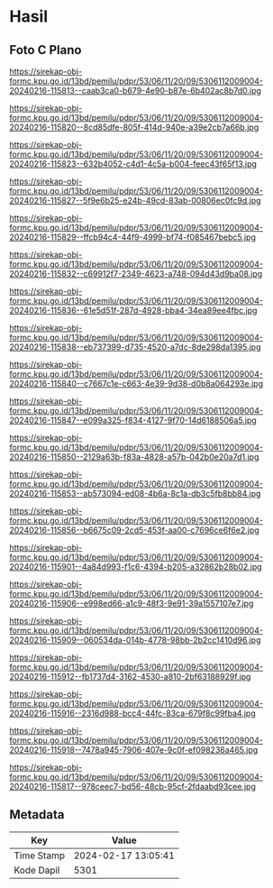 # Hasil

## Foto C Plano

https://sirekap-obj-formc.kpu.go.id/13bd/pemilu/pdpr/53/06/11/20/09/5306112009004-20240216-115813--caab3ca0-b679-4e90-b87e-6b402ac8b7d0.jpg

https://sirekap-obj-formc.kpu.go.id/13bd/pemilu/pdpr/53/06/11/20/09/5306112009004-20240216-115820--8cd85dfe-805f-414d-940e-a39e2cb7a66b.jpg

https://sirekap-obj-formc.kpu.go.id/13bd/pemilu/pdpr/53/06/11/20/09/5306112009004-20240216-115823--632b4052-c4d1-4c5a-b004-feec43f65f13.jpg

https://sirekap-obj-formc.kpu.go.id/13bd/pemilu/pdpr/53/06/11/20/09/5306112009004-20240216-115827--5f9e6b25-e24b-49cd-83ab-00806ec0fc9d.jpg

https://sirekap-obj-formc.kpu.go.id/13bd/pemilu/pdpr/53/06/11/20/09/5306112009004-20240216-115829--ffcb94c4-44f9-4999-bf74-f085467bebc5.jpg

https://sirekap-obj-formc.kpu.go.id/13bd/pemilu/pdpr/53/06/11/20/09/5306112009004-20240216-115832--c69912f7-2349-4623-a748-094d43d9ba08.jpg

https://sirekap-obj-formc.kpu.go.id/13bd/pemilu/pdpr/53/06/11/20/09/5306112009004-20240216-115836--61e5d51f-287d-4928-bba4-34ea89ee4fbc.jpg

https://sirekap-obj-formc.kpu.go.id/13bd/pemilu/pdpr/53/06/11/20/09/5306112009004-20240216-115838--eb737399-d735-4520-a7dc-8de298da1395.jpg

https://sirekap-obj-formc.kpu.go.id/13bd/pemilu/pdpr/53/06/11/20/09/5306112009004-20240216-115840--c7667c1e-c663-4e39-9d38-d0b8a064293e.jpg

https://sirekap-obj-formc.kpu.go.id/13bd/pemilu/pdpr/53/06/11/20/09/5306112009004-20240216-115847--e099a325-f834-4127-9f70-14d6188506a5.jpg

https://sirekap-obj-formc.kpu.go.id/13bd/pemilu/pdpr/53/06/11/20/09/5306112009004-20240216-115850--2129a63b-f83a-4828-a57b-042b0e20a7d1.jpg

https://sirekap-obj-formc.kpu.go.id/13bd/pemilu/pdpr/53/06/11/20/09/5306112009004-20240216-115853--ab573094-ed08-4b6a-8c1a-db3c5fb8bb84.jpg

https://sirekap-obj-formc.kpu.go.id/13bd/pemilu/pdpr/53/06/11/20/09/5306112009004-20240216-115856--b6675c09-2cd5-453f-aa00-c7696ce6f6e2.jpg

https://sirekap-obj-formc.kpu.go.id/13bd/pemilu/pdpr/53/06/11/20/09/5306112009004-20240216-115901--4a84d993-f1c6-4394-b205-a32862b28b02.jpg

https://sirekap-obj-formc.kpu.go.id/13bd/pemilu/pdpr/53/06/11/20/09/5306112009004-20240216-115906--e998ed66-a1c9-48f3-9e91-39a1557107e7.jpg

https://sirekap-obj-formc.kpu.go.id/13bd/pemilu/pdpr/53/06/11/20/09/5306112009004-20240216-115909--060534da-014b-4778-98bb-2b2cc1410d96.jpg

https://sirekap-obj-formc.kpu.go.id/13bd/pemilu/pdpr/53/06/11/20/09/5306112009004-20240216-115912--fb1737d4-3162-4530-a810-2bf63188929f.jpg

https://sirekap-obj-formc.kpu.go.id/13bd/pemilu/pdpr/53/06/11/20/09/5306112009004-20240216-115916--2316d988-bcc4-44fc-83ca-679f8c99fba4.jpg

https://sirekap-obj-formc.kpu.go.id/13bd/pemilu/pdpr/53/06/11/20/09/5306112009004-20240216-115918--7478a945-7906-407e-9c0f-ef098236a465.jpg

https://sirekap-obj-formc.kpu.go.id/13bd/pemilu/pdpr/53/06/11/20/09/5306112009004-20240216-115817--978ceec7-bd56-48cb-95cf-2fdaabd93cee.jpg


## Metadata

| Key        | Value               |
| ---------- | ------------------- |
| Time Stamp | 2024-02-17 13:05:41 |
| Kode Dapil | 5301                |



